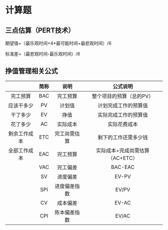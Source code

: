 # 计算题 <!-- {docsify-ignore-all} -->



## 三点估算（PERT技术）

 期望值=（最乐观时间+4*最可能时间+最悲观时间）/6

标准差=（最悲观时间-最乐观时间）/6



## 挣值管理相关公式

|              | 简称 |     说明     |            公式说明             |
| :----------: | :--: | :----------: | :-----------------------------: |
|   完工预算   | BAC  |   完工预算   |    整个项目的预算（总的PV）     |
|  应该干多少  |  PV  |    计划值    |      计划完成工作的预算值       |
|   干了多少   |  EV  |     挣值     |      实际完成工作的预算值       |
|   花了多少   |  AC  |   实际成本   |          实际花费成本           |
| 剩余工作成本 | ETC  | 完工尚需估算 |      剩下的工作还需多少钱       |
| 全部工作成本 | EAC  |   完工预算   | 实际成本+完成尚需估算（AC+ETC） |
|              | VAC  |   完工偏差   |             BAC-EAC             |
|              |  SV  |   进度偏差   |              EV-PV              |
|              | SPI  | 进度偏差指数 |              EV/PV              |
|              |  CV  |   成本偏差   |              EV-AC              |
|              | CPI  | 陈本偏差指数 |              EV/AC              |



